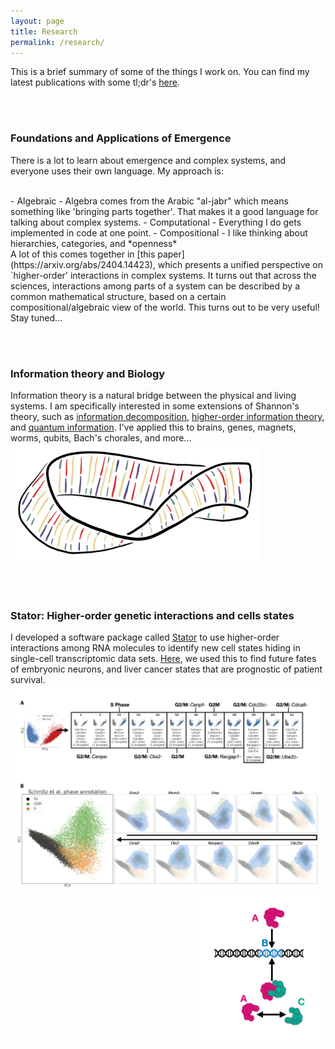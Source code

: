 ```yaml
---
layout: page
title: Research
permalink: /research/
---
```


This is a brief summary of some of the things I work on. You can find my latest publications with some tl;dr's [here](/publications/). 

<br><br>

### Foundations and Applications of Emergence
There is a lot to learn about emergence and complex systems, and everyone uses their own language. My approach is:

<br> 
- Algebraic 
    - Algebra comes from the Arabic "al-jabr" which means something like 'bringing parts together'. That makes it a good language for talking about complex systems.
- Computational
    - Everything I do gets implemented in code at one point.
- Compositional
    - I like thinking about hierarchies, categories, and *openness*

<br>
A lot of this comes together in [this paper](https://arxiv.org/abs/2404.14423), which presents a unified perspective on `higher-order' interactions in complex systems. It turns out that across the sciences, interactions among parts of a system can be described by a common mathematical structure, based on a certain compositional/algebraic view of the world. This turns out to be very useful! Stay tuned...

<br><br>

### Information theory and Biology
Information theory is a natural bridge between the physical and living systems. I am specifically interested in some extensions of Shannon's theory, such as [information decomposition](https://arxiv.org/abs/2410.06224), [higher-order information theory](https://arxiv.org/abs/2205.04440), and [quantum information](https://arxiv.org/abs/2404.06454). I've applied this to brains, genes, magnets, worms, qubits, Bach's chorales, and more...
<img src="/assets/research_info/mobius_DNA.png" alt="A Möbius strip of DNA" width="400"/>

<br><br>

### Stator: Higher-order genetic interactions and cells states
I developed a software package called [Stator](https://github.com/AJnsm/Stator) to use higher-order interactions among RNA molecules to identify new cell states hiding in single-cell transcriptomic data sets. [Here](https://www.embopress.org/doi/full/10.1038/s44320-024-00074-1), we used this to find future fates of embryonic neurons, and liver cancer states that are prognostic of patient survival. 
<img src="/assets/research_info/CC_states.png" alt="Image of a combinatorial gene regulation" width="600"/>
<img style="float: right;" src="/assets/research_info/HOIs.png" alt="Image of a combinatorial gene regulation" width="200"/>